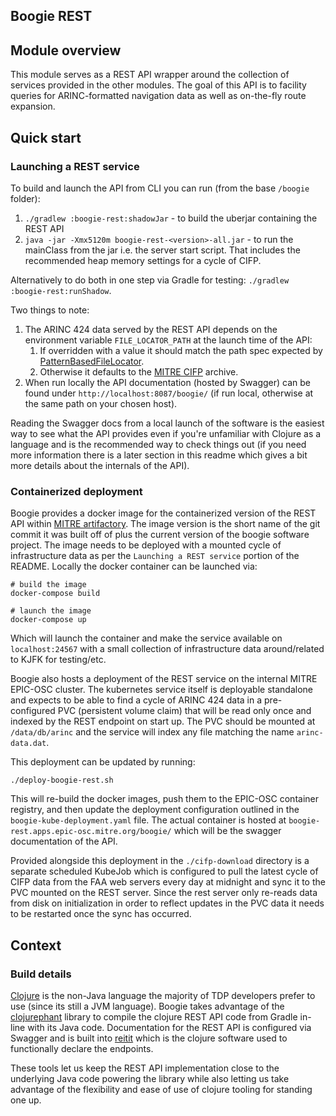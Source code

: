 ## Boogie REST

## Module overview

This module serves as a REST API wrapper around the collection of services provided in the other modules. The goal of this API is to facility queries for ARINC-formatted navigation data as well as 
on-the-fly route expansion. 

## Quick start

### Launching a REST service

To build and launch the API from CLI you can run (from the base ```/boogie``` folder):

1. ```./gradlew :boogie-rest:shadowJar``` - to build the uberjar containing the REST API
2. ```java -jar -Xmx5120m boogie-rest-<version>-all.jar``` - to run the mainClass from the jar i.e. the server start script. That includes the recommended heap memory settings for a cycle of CIFP.

Alternatively to do both in one step via Gradle for testing: ```./gradlew :boogie-rest:runShadow```. 

Two things to note:

1. The ARINC 424 data served by the REST API depends on the environment variable ```FILE_LOCATOR_PATH``` at the launch time of the API:
   1. If overridden with a value it should match the path spec expected by [PatternBasedFileLocator](https://github.com/mitre-tdp/boogie/blob/main/boogie-arinc/src/main/java/org/mitre/tdp/boogie/arinc/PatternBasedFileLocator.java).
   2. Otherwise it defaults to the [MITRE CIFP](https://github.com/mitre-tdp/boogie/blob/main/boogie-arinc/src/main/java/org/mitre/tdp/boogie/arinc/ArincFileStore.java) archive.
2. When run locally the API documentation (hosted by Swagger) can be found under ```http://localhost:8087/boogie/``` (if run local, otherwise at the same path on your chosen host).

Reading the Swagger docs from a local launch of the software is the easiest way to see what the API provides even if you're unfamiliar with Clojure as a language and is the recommended way 
to check things out (if you need more information there is a later section in this readme which gives a bit more details about the internals of the API).

### Containerized deployment

Boogie provides a docker image for the containerized version of the REST API within [MITRE artifactory](https://artifacts.mitre.org/artifactory/webapp/#/artifacts/browse/tree/Properties/docker/tdp/boogie-rest). The image version is 
the short name of the git commit it was built off of plus the current version of the boogie software project. The image needs to be deployed with a mounted cycle of infrastructure data as per the `Launching a REST service` portion of 
the README. Locally the docker container can be launched via:
```shell script
# build the image
docker-compose build

# launch the image
docker-compose up
```
Which will launch the container and make the service available on `localhost:24567` with a small collection of infrastructure data around/related to KJFK for testing/etc.

Boogie also hosts a deployment of the REST service on the internal MITRE EPIC-OSC cluster. The kubernetes service itself is deployable standalone and expects to be able to find a cycle of ARINC 424 data in a 
pre-configured PVC (persistent volume claim) that will be read only once and indexed by the REST endpoint on start up. The PVC should be mounted at `/data/db/arinc` and the service will index any file matching the 
name `arinc-data.dat`.

This deployment can be updated by running:
```shell script
./deploy-boogie-rest.sh
```
This will re-build the docker images, push them to the EPIC-OSC container registry, and then update the deployment configuration outlined in the `boogie-kube-deployment.yaml` file. The actual container is hosted at 
`boogie-rest.apps.epic-osc.mitre.org/boogie/` which will be the swagger documentation of the API.

Provided alongside this deployment in the `./cifp-download` directory is a separate scheduled KubeJob which is configured to pull the latest cycle of CIFP data from the FAA web servers every day at midnight and sync it to 
the PVC mounted on the REST server. Since the rest server only re-reads data from disk on initialization in order to reflect updates in the PVC data it needs to be restarted once the sync has occurred.

## Context

### Build details

[Clojure](https://www.braveclojure.com/clojure-for-the-brave-and-true/) is the non-Java language the majority of TDP developers prefer to use (since its still a JVM language). Boogie takes advantage of 
the [clojurephant](https://github.com/clojurephant/clojurephant) library to compile the clojure REST API code from Gradle in-line with its Java code. Documentation for the REST API is configured via Swagger 
and is built into [reitit](https://github.com/metosin/reitit) which is the clojure software used to functionally declare the endpoints. 

These tools let us keep the REST API implementation close to the underlying Java code powering the library while also letting us take advantage of the flexibility and ease of use of clojure tooling 
for standing one up.